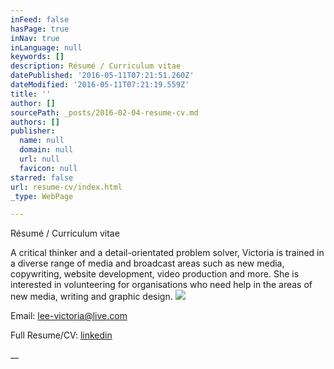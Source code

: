 ```yaml
---
inFeed: false
hasPage: true
inNav: true
inLanguage: null
keywords: []
description: Résumé / Curriculum vitae
datePublished: '2016-05-11T07:21:51.260Z'
dateModified: '2016-05-11T07:21:19.559Z'
title: ''
author: []
sourcePath: _posts/2016-02-04-resume-cv.md
authors: []
publisher:
  name: null
  domain: null
  url: null
  favicon: null
starred: false
url: resume-cv/index.html
_type: WebPage

---
```

Résumé / Curriculum vitae

A critical thinker and a detail-orientated problem solver, Victoria is trained in a diverse range of media and broadcast areas such as new media, copywriting, website development, video production and more. She is interested in volunteering for organisations who need help in the areas of new media, writing and graphic design.
![](https://the-grid-user-content.s3-us-west-2.amazonaws.com/82993137-a508-4e7d-bb7f-58b4b90bc0a0.jpg)

Email: [lee-victoria@live.com][0]

Full Resume/CV: [linkedin][1]

__

[0]: mailto:lee-victoria@live.com
[1]: https://www.linkedin.com/in/victoriachanellee
